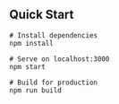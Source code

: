 ## Quick Start

```
# Install dependencies
npm install

# Serve on localhost:3000
npm start

# Build for production
npm run build
```
